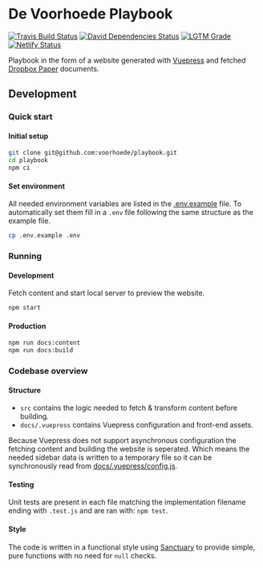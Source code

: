 # De Voorhoede Playbook
[![Travis Build Status][travis-icon]][travis]
[![David Dependencies Status][david-icon]][david]
[![LGTM Grade][lgtm-icon]][lgtm]
[![Netlify Status][netlify-icon]][netlify]

Playbook in the form of a website generated with [Vuepress](https://vuepress.vuejs.org/) and fetched [Dropbox Paper](https://www.dropbox.com/paper) documents.

## Development

### Quick start
#### Initial setup
```sh
git clone git@github.com:voorhoede/playbook.git
cd playbook
npm ci
```

#### Set environment
All needed environment variables are listed in the [.env.example](.env.example) file. To automatically set them fill in a `.env` file following the same structure as the example file.
```sh
cp .env.example .env
```

### Running
#### Development
Fetch content and start local server to preview the website.
```sh
npm start
```

#### Production
```sh
npm run docs:content
npm run docs:build
```

### Codebase overview
#### Structure
- `src` contains the logic needed to fetch & transform content before building.
- `docs/.vuepress` contains Vuepress configuration and front-end assets.

Because Vuepress does not support asynchronous configuration the fetching content and building the website is seperated. Which means the needed sidebar data is written to a temporary file so it can be synchronously read from [docs/.vuepress/config.js](docs/.vuepress/config.js).

#### Testing
Unit tests are present in each file matching the implementation filename ending with `.test.js` and are ran with: `npm test`.

#### Style
The code is written in a functional style using [Sanctuary](https://sanctuary.js.org/) to provide simple, pure functions with no need for `null` checks.

[travis]: https://travis-ci.org/voorhoede/playbook/branches
[travis-icon]: https://img.shields.io/travis/voorhoede/playbook/master.svg?style=flat-square
[david]: https://david-dm.org/voorhoede/playbook
[david-icon]: https://img.shields.io/david/voorhoede/playbook.svg?style=flat-square
[lgtm]: https://lgtm.com/projects/g/voorhoede/playbook/
[lgtm-icon]: https://img.shields.io/lgtm/grade/javascript/g/voorhoede/playbook.svg?style=flat-square
[netlify]: https://app.netlify.com/sites/voorhoede-playbook/deploys
[netlify-icon]: https://api.netlify.com/api/v1/badges/6cb9ad83-2aee-4233-9ed3-62d0fa799b9f/deploy-status
